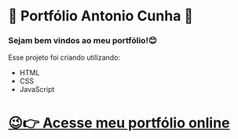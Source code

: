 # :rocket: Portfólio Antonio Cunha :rocket:

### Sejam bem vindos ao meu portfólio!:blush:

Esse projeto foi criando utilizando:
- HTML
- CSS
- JavaScript

# [😉👉 Acesse meu portfólio online](https://antoniocunhadev.github.io/)


